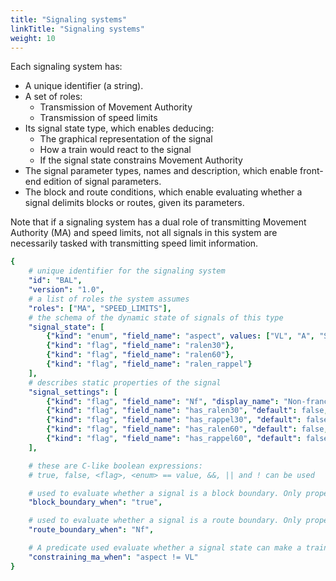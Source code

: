 ```yaml
---
title: "Signaling systems"
linkTitle: "Signaling systems"
weight: 10
---
```


Each signaling system has:

- A unique identifier (a string).
- A set of roles:
    - Transmission of Movement Authority
    - Transmission of speed limits
- Its signal state type, which enables deducing:
    - The graphical representation of the signal
    - How a train would react to the signal
    - If the signal state constrains Movement Authority
- The signal parameter types, names and description, which enable front-end edition of signal parameters.
- The block and route conditions, which enable evaluating whether a signal delimits blocks or routes, given its parameters.

Note that if a signaling system has a dual role of transmitting Movement Authority (MA) and speed
limits, not all signals in this system are necessarily tasked with transmitting
speed limit information.


```yaml
{
    # unique identifier for the signaling system
    "id": "BAL",
    "version": "1.0",
    # a list of roles the system assumes
    "roles": ["MA", "SPEED_LIMITS"],
    # the schema of the dynamic state of signals of this type
    "signal_state": [
        {"kind": "enum", "field_name": "aspect", values: ["VL", "A", "S", "C"]},
        {"kind": "flag", "field_name": "ralen30"},
        {"kind": "flag", "field_name": "ralen60"},
        {"kind": "flag", "field_name": "ralen_rappel"}
    ],
    # describes static properties of the signal
    "signal_settings": [
        {"kind": "flag", "field_name": "Nf", "display_name": "Non-franchissable"},
        {"kind": "flag", "field_name": "has_ralen30", "default": false, "display_name": "Ralen 30"},
        {"kind": "flag", "field_name": "has_rappel30", "default": false, "display_name": "Rappel 30"},
        {"kind": "flag", "field_name": "has_ralen60", "default": false, "display_name": "Ralen 60"},
        {"kind": "flag", "field_name": "has_rappel60", "default": false, "display_name": "Rappel 60"}
    ],

    # these are C-like boolean expressions:
    # true, false, <flag>, <enum> == value, &&, || and ! can be used

    # used to evaluate whether a signal is a block boundary. Only properties can be used, not parameters.
    "block_boundary_when": "true",

    # used to evaluate whether a signal is a route boundary. Only properties can be used, not parameters.
    "route_boundary_when": "Nf",

    # A predicate used evaluate whether a signal state can make a train slow down. Used for naive conflict detection.
    "constraining_ma_when": "aspect != VL"
}
```
